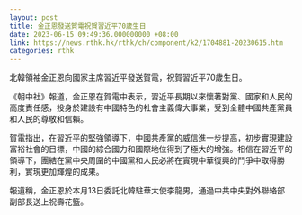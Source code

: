 ```yaml
---
layout: post
title: 金正恩發送賀電祝賀習近平70歲生日
date: 2023-06-15 09:49:36.000000000 +08:00
link: https://news.rthk.hk/rthk/ch/component/k2/1704881-20230615.htm
categories: rthk
---
```


北韓領袖金正恩向國家主席習近平發送賀電，祝賀習近平70歲生日。

《朝中社》報道，金正恩在賀電中表示，習近平長期以來懷著對黨、國家和人民的高度責任感，投身於建設有中國特色的社會主義偉大事業，受到全體中國共產黨員和人民的尊敬和信賴。

賀電指出，在習近平的堅強領導下，中國共產黨的威信進一步提高，初步實現建設富裕社會的目標，中國的綜合國力和國際地位得到了極大的增強。相信在習近平的領導下，團結在黨中央周圍的中國黨和人民必將在實現中華復興的鬥爭中取得勝利，實現更加輝煌的成果。

報道稱，金正恩於本月13日委託北韓駐華大使李龍男，通過中共中央對外聯絡部副部長送上祝壽花籃。
